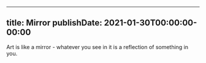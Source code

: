 
---
title: Mirror
publishDate: 2021-01-30T00:00:00-00:00
---

 Art is like a mirror - whatever you see in it is a reflection of something in you.
